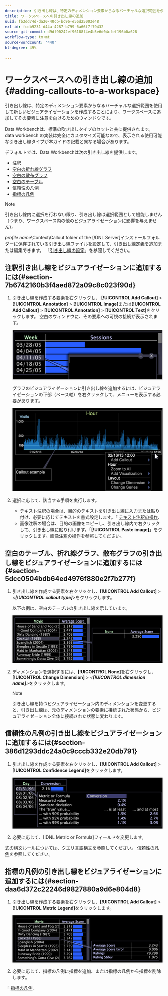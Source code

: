 ```yaml
---
description: 引き出し線は、特定のディメンション要素からなるバーチャルな選択範囲を使用して新しいビジュアライゼーションを作成することにより、ワークスペースに追加してその要素に注意を向けるためのウィンドウです。
title: ワークスペースへの引き出し線の追加
uuid: fb3dd74d-da20-40cb-bc96-e56d25003e48
exl-id: fcdb9231-d44a-4287-b799-6a66f7f79432
source-git-commit: d9df90242ef96188f4e4b5e6d04cfef196b0a628
workflow-type: tm+mt
source-wordcount: '440'
ht-degree: 49%

---
```


# ワークスペースへの引き出し線の追加{#adding-callouts-to-a-workspace}

引き出し線は、特定のディメンション要素からなるバーチャルな選択範囲を使用して新しいビジュアライゼーションを作成することにより、ワークスペースに追加してその要素に注意を向けるためのウィンドウです。

Data Workbenchは、標準の吹き出しタイプのセットと共に提供されます。 data workbench の実装は完全にカスタマイズ可能なので、表示される使用可能な引き出し線タイプが本ガイドの記載と異なる場合があります。

デフォルトでは、Data Workbenchは次の引き出し線を提供します。

* [注釈](../../../home/c-get-started/c-vis/c-call-wkspc.md#section-7b6742160b3f4aed872a09c8c023f90d)
* [空白の折れ線グラフ](../../../home/c-get-started/c-vis/c-call-wkspc.md#section-5dcc0504bdb64ed4976f880e2f7b277f)
* [空白の散布グラフ](../../../home/c-get-started/c-vis/c-call-wkspc.md#section-5dcc0504bdb64ed4976f880e2f7b277f)
* [空白のテーブル](../../../home/c-get-started/c-vis/c-call-wkspc.md#section-5dcc0504bdb64ed4976f880e2f7b277f)
* [信頼性の凡例](../../../home/c-get-started/c-vis/c-call-wkspc.md#section-386d1293ddc24a0c9cccb332e20db791)
* [指標の凡例](../../../home/c-get-started/c-vis/c-call-wkspc.md#section-daa6d372c22246d9827880a9d6e804d8)

>[!NOTE]
>
>引き出し線内に選択を行わない限り、引き出し線は選択範囲として機能しません（つまり、ワークスペース内の他のビジュアライゼーションに影響を与えません）。

*profile name*\Context\Callout folder of the [!DNL Server]インストールフォルダーに保存されている引き出し線ファイルを設定して、引き出し線定義を追加または編集できます。 「[引き出し線の設定](../../../home/c-get-started/c-intf-anlys-ftrs/c-config-callouts.md#concept-f6e91e172f5e4c009245c9c549beb76a)」を参照してください。

## 注釈引き出し線をビジュアライゼーションに追加するには{#section-7b6742160b3f4aed872a09c8c023f90d}

1. 引き出し線を作成する要素を右クリックし、 **[!UICONTROL Add Callout]** > **[!UICONTROL Annotation]** > **[!UICONTROL Image]**&#x200B;または&#x200B;**[!UICONTROL Add Callout]** > **[!UICONTROL Annotation]** > **[!UICONTROL Text]**&#x200B;をクリックします。 空白のウィンドウに、その要素への可視の接続が表示されます。

   ![](assets/client-call.png)

   グラフのビジュアライゼーションに引き出し線を追加するには、ビジュアライゼーションの下部（ベース軸）を右クリックして、メニューを表示する必要があります。

   ![](assets/visualization_callout_linegraph.png)

1. 選択に応じて、該当する手順を実行します。

   * テキスト注釈の場合は、目的のテキストを引き出し線に入力または貼り付け、必要に応じてテキストを書式設定します。「 [テキスト注釈の操作](../../../home/c-get-started/c-analysis-vis/c-annots/c-text-annots.md#concept-55b4aa3e0c58470b8e3c9d452e12a777).
   * 画像注釈の場合は、目的の画像をコピーし、引き出し線内で右クリックして、引き出し線に貼り付けます。「**[!UICONTROL Paste image]**」をクリックします。[画像注釈の操作](../../../home/c-get-started/c-analysis-vis/c-annots/c-image-annots.md#concept-02081ed7d91c4fdcb8fc863f2a51c962)を参照してください。

## 空白のテーブル、折れ線グラフ、散布グラフの引き出し線をビジュアライゼーションに追加するには{#section-5dcc0504bdb64ed4976f880e2f7b277f}

1. 引き出し線を作成する要素を右クリックし、**[!UICONTROL Add Callout]** > *&lt;**[!UICONTROL callout type]**>*&#x200B;をクリックします。

   以下の例は、空白のテーブルの引き出し線を示しています。

   ![](assets/vis_callout_blank_bar_graph.png)

1. ディメンションを選択するには、**[!UICONTROL None]**&#x200B;を右クリックし、**[!UICONTROL Change Dimension]** > *&lt;**[!UICONTROL dimension name]**>*&#x200B;をクリックします。

   >[!NOTE]
   >
   >引き出し線を持つビジュアライゼーション内のディメンションを変更すると、引き出し線は、元のディメンションの要素に接続された状態から、ビジュアライゼーション全体に接続された状態に変わります。

## 信頼性の凡例の引き出し線をビジュアライゼーションに追加するには{#section-386d1293ddc24a0c9cccb332e20db791}

1. 引き出し線を作成する要素を右クリックし、**[!UICONTROL Add Callout]** > **[!UICONTROL Confidence Legend]**&#x200B;をクリックします。

   ![](assets/vis_callout_confidenceLegend.png)

1. 必要に応じて、[!DNL Metric or Formula]フィールドを変更します。

式の構文ルールについては、[クエリ言語構文](../../../home/c-get-started/c-qry-lang-syntx/c-qry-lang-syntx.md#concept-15d1d3f5164a47d49468c5acb7299d9f)を参照してください。 [信頼性の凡例](../../../home/c-get-started/c-analysis-vis/c-legends/c-conf-leg.md#concept-73db81c2c218427786c04068aa778efd)を参照してください。

## 指標の凡例の引き出し線をビジュアライゼーションに追加するには{#section-daa6d372c22246d9827880a9d6e804d8}

1. 引き出し線を作成する要素を右クリックし、**[!UICONTROL Add Callout]** > **[!UICONTROL Metric Legend]**&#x200B;をクリックします。

   ![](assets/vis_callout_metricLegend.png)

1. 必要に応じて、指標の凡例に指標を追加、または指標の凡例から指標を削除します。

「 [指標の凡例](../../../home/c-get-started/c-analysis-vis/c-legends/c-metric-leg.md#concept-e7195bc8f7844ae295bda3a88b028d5b).
